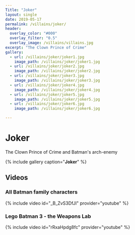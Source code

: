 ```yaml
---
Title: "Joker"
layout: single
date: 2019-05-17
permalink: /villains/joker/
header:
  overlay_color: "#000"
  overlay_filter: "0.5"
  overlay_image: /villains/villains.jpg
excerpt: "The Clown Prince of Crime"
gallery:
  - url: /villains/joker/joker1.jpg
    image_path: /villains/joker/joker1.jpg
  - url: /villains/joker/joker2.jpg
    image_path: /villains/joker/joker2.jpg    
  - url: /villains/joker/joker3.jpg
    image_path: /villains/joker/joker3.jpg
  - url: /villains/joker/joker4.jpg
    image_path: /villains/joker/joker4.jpg
  - url: /villains/joker/joker5.jpg
    image_path: /villains/joker/joker5.jpg
  - url: /villains/joker/joker6.jpg
    image_path: /villains/joker/joker6.jpg  

---
```

# Joker  
The Clown Prince of Crime and Batman's arch-enemy

{% include gallery caption="**Joker**" %}

## Videos

### All Batman family characters  

{% include video id="_B_ZvS3DfJI" provider="youtube" %}

### Lego Batman 3 - the Weapons Lab

{% include video id="rRxaHpdg8fc" provider="youtube" %}
